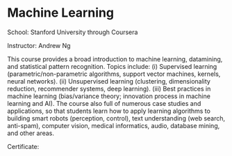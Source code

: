 <h1>Machine Learning</h1>
<p>School: Stanford University through Coursera
<p>Instructor: Andrew Ng

<p>This course provides a broad introduction to machine learning, datamining, and statistical pattern recognition. Topics include: (i) Supervised learning (parametric/non-parametric algorithms, support vector machines, kernels, neural networks). (ii) Unsupervised learning (clustering, dimensionality reduction, recommender systems, deep learning). (iii) Best practices in machine learning (bias/variance theory; innovation process in machine learning and AI). The course also full of numerous case studies and applications, so that students learn how to apply learning algorithms to building smart robots (perception, control), text understanding (web search, anti-spam), computer vision, medical informatics, audio, database mining, and other areas.</p>

Certificate: 
